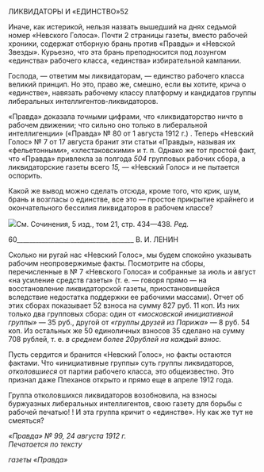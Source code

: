 ЛИКВИДАТОРЫ И «ЕДИНСТВО»52

Иначе, как истерикой, нельзя назвать вышедший на днях седьмой номер «Невского Голоса». Почти 2 страницы газеты, вместо рабочей хроники, содержат отборную брань против «Правды» и «Невской Звезды». Курьезно, что эта брань преподносится под ло­зунгом «единства» рабочего класса, «единства» избирательной кампании.

Господа, — ответим мы ликвидаторам, — единство рабочего класса великий прин­цип. Но это, право же, смешно, если вы хотите, крича о «единстве», навязать рабочему классу платформу и кандидатов группы либеральных интеллигентов-ликвидаторов.

«Правда» доказала _точными_ цифрами, что «ликвидаторство ничто в рабочем движе­нии; что сильно оно только в либеральной интеллигенции» («Правда» № 80 от 1 авгу­ста 1912 г.) . Теперь «Невский Голос» № 7 от 17 августа бранит эти статьи «Правды», называя их «фельетонными», «хлестаковскими» и т. п. Однако же тот простой факт, что «Правда» привлекла за полгода _504_ групповых рабочих сбора, а ликвидаторские газеты всего _15,_ — «Невский Голос» и не пытается оспорить.

Какой же вывод можно сделать отсюда, кроме того, что крик, шум, брань и возгласы о единстве, все это — простое прикрытие крайнего и окончательного бессилия ликви­даторов в рабочем классе?

![](file:///C:/Users/bot32/AppData/Local/Temp/msohtmlclip1/01/clip_image001.png)См. Сочинения, 5 изд., том 21, стр. 434—438. _Ред._

  

60_____________________________________ В. И. ЛЕНИН

Сколько ни ругай нас «Невский Голос», мы будем спокойно указывать рабочим не­опровержимые факты. Посмотрите на сборы, перечисленные в № 7 «Невского Голоса» и собранные за июль и август «на усиление средств газеты» (т. е. — говоря прямо — на восстановление ликвидаторской газеты, приостановившейся вследствие недостатка поддержки ее рабочими массами). Отчет об этих сборах показывает 52 взноса на сумму 827 руб. 11 коп. Из них только два групповых сбора: один от _«московской инициатив­ной группы»_ — 35 руб., другой от _«группы друзей из Парижа»_ — 8 руб. 54 коп. Из ос­тальных же 50 единоличных взносов 35 сделано на сумму 708 рублей, т. е. _в среднем более 20рублей на каждый взнос._

Пусть сердится и бранится «Невский Голос», но факты остаются фактами. Что «инициативные группы» суть группы ликвидаторов, _отколовшиеся_ от партии рабочего класса, это общеизвестно. Это признал даже Плеханов открыто и прямо еще в апреле 1912 года.

Группа отколовшихся ликвидаторов возобновила, на взносы буржуазных либераль­ных интеллигентов, свою газету для борьбы с рабочей печатью! ! И эта группа кричит о «единстве». Ну как же тут не смеяться?

_«Правда» № 99, 24 августа 1912 г.                                                          Печатается по тексту_

_газеты «Правда»_
